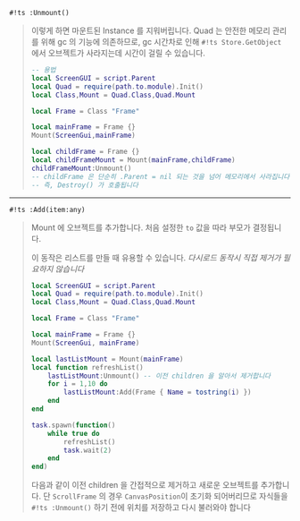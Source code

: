 `#!ts :Unmount()`  
<blockquote markdown>

이렇게 하면 마운트된 Instance 를 지워버립니다. Quad 는 안전한 메모리 관리를 위해 gc 의 기능에 의존하므로, gc 시간차로 인해 `#!ts Store.GetObject` 에서 오브젝트가 사라지는데 시간이 걸릴 수 있습니다.  

```lua
-- 용법
local ScreenGUI = script.Parent
local Quad = require(path.to.module).Init()
local Class,Mount = Quad.Class,Quad.Mount

local Frame = Class "Frame"

local mainFrame = Frame {}
Mount(ScreenGui,mainFrame)

local childFrame = Frame {}
local childFrameMount = Mount(mainFrame,childFrame)
childFrameMount:Unmount()
-- childFrame 은 단순히 .Parent = nil 되는 것을 넘어 메모리에서 사라집니다
-- 즉, Destroy() 가 호출됩니다
```
</blockquote>

---

`#!ts :Add(item:any)`  
<blockquote markdown>

Mount 에 오브젝트를 추가합니다. 처음 설정한 `to` 값을 따라 부모가 결정됩니다.  

이 동작은 리스트를 만들 때 유용할 수 있습니다. *다시로드 동작시 직접 제거가 필요하지 않습니다*

```lua
local ScreenGUI = script.Parent
local Quad = require(path.to.module).Init()
local Class,Mount = Quad.Class,Quad.Mount

local Frame = Class "Frame"

local mainFrame = Frame {}
Mount(ScreenGui, mainFrame)

local lastListMount = Mount(mainFrame)
local function refreshList()
    lastListMount:Unmount() -- 이전 children 을 알아서 제거합니다
    for i = 1,10 do
        lastListMount:Add(Frame { Name = tostring(i) })
    end
end

task.spawn(function()
    while true do
        refreshList()
        task.wait(2)
    end
end)
```

다음과 같이 이전 children 을 간접적으로 제거하고 새로운 오브젝트를 추가합니다. 단 `ScrollFrame` 의 경우 `CanvasPosition`이 초기화 되어버리므로 자식들을 `#!ts :Unmount()` 하기 전에 위치를 저장하고 다시 불러와야 합니다  
</blockquote>
